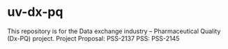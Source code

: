 # uv-dx-pq
This repository is for the Data exchange industry – Pharmaceutical Quality (Dx-PQ) project.
Project Proposal: PSS-2137 
PSS: PSS-2145
